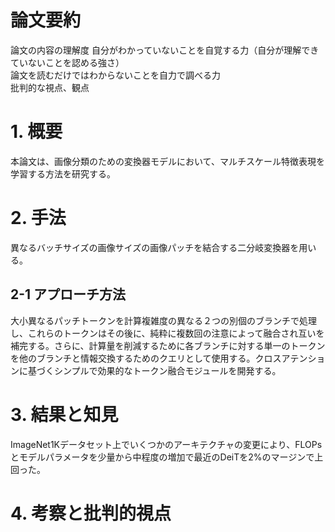# 論文要約
論文の内容の理解度
自分がわかっていないことを自覚する力（自分が理解できていないことを認める強さ）  
論文を読むだけではわからないことを自力で調べる力  
批判的な視点、観点


# 1. 概要
本論文は、画像分類のための変換器モデルにおいて、マルチスケール特徴表現を学習する方法を研究する。

# 2. 手法
異なるバッチサイズの画像サイズの画像パッチを結合する二分岐変換器を用いる。

## 2-1 アプローチ方法
大小異なるパッチトークンを計算複雑度の異なる２つの別個のブランチで処理し、これらのトークンはその後に、純粋に複数回の注意によって融合され互いを補完する。さらに、計算量を削減するために各ブランチに対する単一のトークンを他のブランチと情報交換するためのクエリとして使用する。クロスアテンションに基づくシンプルで効果的なトークン融合モジュールを開発する。


# 3. 結果と知見
ImageNet1Kデータセット上でいくつかのアーキテクチャの変更により、FLOPsとモデルパラメータを少量から中程度の増加で最近のDeiTを2%のマージンで上回った。

# 4. 考察と批判的視点 
